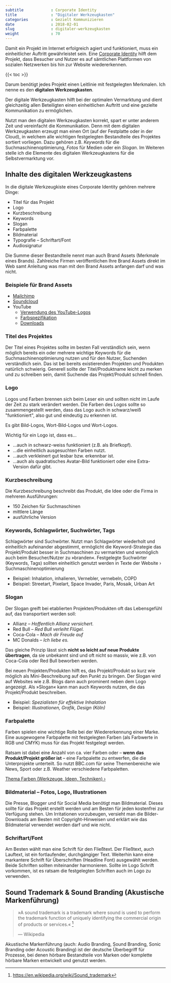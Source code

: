 ```yaml
---
subtitle            : Corporate Identity
title               : "Digitaler Werkzeugkasten"
categories          : Gezielt Kommunizieren
date                : 2018-02-01
slug                : digitaler-werkzeugkasten
weight              : 70
---
```

Damit ein Projekt im Internet erfolgreich agiert und funktioniert, muss
ein einheitlicher Auftritt gewährleistet sein. Eine [Corporate
Identity](https://de.wikipedia.org/wiki/Corporate_Identity) hilft dem
Projekt, dass Besucher und Nutzer es auf sämtlichen Plattformen von
sozialen Netzwerken bis hin zur Website wiedererkennen.
<!--more-->

{{< toc >}}

Darum benötigt jedes Projekt einen Leitlinie mit festgelegten Merkmalen. Ich nenne es den **digitalen Werkzeugkasten**.

Der digitale Werkzeugkasten hilft bei der optimalen Vermarktung und dient gleichzeitig allen Beteiligten einen einheitlichen Auftritt und eine gezielte Kommunikation zu ermöglichen.

Nutzt man den digitalen Werkzeugkasten korrekt, spart er unter anderem Zeit und vereinfacht die Kommunikation. Denn mit dem digitalen Werkzeugkasten erzeugt man einen Ort (auf der Festplatte oder in der Cloud), in welchem alle wichtigen festgelegten Bestandteile des Projektes sortiert vorliegen. Dazu gehören z.B. _Keywords_ für die Suchmaschinenoptimierung, _Fotos_ für Medien oder ein _Slogan_. Im Weiteren stelle ich die Elemente des digitalen Werkzeugkastens für die Selbstvermarktung vor.

## Inhalte des digitalen Werkzeugkastens

In die digitale Werkzeugkiste eines Corporate Identity gehören mehrere
Dinge:

* Titel für das Projekt
* Logo
* Kurzbeschreibung
* Keywords
* Slogan
* Farbpalette
* Bildmaterial
* Typografie – Schriftart/Font
* Audiosignatur

Die Summe dieser Bestandteile nennt man auch Brand Assets (Merkmale
eines Brands). Zahlreiche Firmen veröffentlichen Ihre Brand Assets
direkt im Web samt Anleitung was man mit den Brand Assets anfangen darf
und was nicht.

### Beispiele für Brand Assets

* [Mailchimp](http://mailchimp.com/about/brand-assets/)
* [Soundcloud](https://soundcloud.com/press)
* YouTube
    * [Verwendung des
        YouTube-Logos](http://www.youtube.com/yt/brand/de/using-logo.html)
    * [Farbspezifikation](http://www.youtube.com/yt/brand/de/color.html)
    * [Downloads](http://www.youtube.com/yt/brand/de/downloads.html)

### Titel des Projektes

Der Titel eines Projektes sollte im besten Fall verständlich sein, wenn
möglich bereits ein oder mehrere wichtige Keywords für die
Suchmaschinenoptimierung nutzen und für den Nutzer, Suchenden
verständlich sein. Das ist bei bereits existierenden Projekten und
Produkten natürlich schwierig. Generell sollte der Titel/Produktname
leicht zu merken und zu schreiben sein, damit Suchende das
Projekt/Produkt schnell finden.

### Logo

Logos und Farben brennen sich beim Leser ein und sollten nicht im Laufe
der Zeit zu stark verändert werden. Die Farben des Logos sollte so
zusammengestellt werden, dass das Logo auch in schwarz/weiß
"funktioniert", also gut und eindeutig zu erkennen ist.

Es gibt Bild-Logos, Wort-Bild-Logos und Wort-Logos.

Wichtig für ein Logo ist, dass es…

* …auch in schwarz-weiss funktioniert (z.B. als Briefkopf).
* …die einheitlich ausgesuchten Farben nutzt.
* …auch verkleinert gut lesbar bzw. erkennbar ist.
* …auch als quadratisches Avatar-Bild funktioniert oder eine
    Extra-Version dafür gibt.

### Kurzbeschreibung

Die Kurzbeschreibung beschreibt das Produkt, die Idee oder die Firma in mehreren Ausführungen:

* 150 Zeichen für Suchmaschinen
* mittlere Länge
* ausführliche Version

### Keywords, Schlagwörter, Suchwörter, Tags

Schlagwörter sind Suchwörter. Nutzt man Schlagwörter wiederholt und
einheitlich aufeinander abgestimmt, ermöglicht die Keyword-Strategie das
Projekt/Produkt besser in Suchmaschinen zu vermarkten und womöglich auch
beim Besucher/Nutzer zu »branden«. Festgelegte Suchwörter (Keywords,
Tags) sollten einheitlich genutzt werden in Texte der Website ›
Suchmaschinenoptimierung

* Beispiel: Inhalation, inhalieren, Vernebler, vernebeln, COPD
* Beispiel: Streetart, Pixelart, Space Invader, Paris, Mosaik, Urban
    Art

### Slogan

Der Slogan greift bei etablierten Projekten/Produkten oft das
Lebensgefühl auf, das transportiert werden soll:

* Allianz – _Hoffentlich Allianz versichert._
* Red Bull – _Red Bull verleiht Flügel._
* Coca-Cola – _Mach dir Freude auf_
* MC Donalds – _Ich liebe es._

Das gleiche Prinzip lässt sich **nicht so leicht auf neue Produkte übertragen**, da sie unbekannt sind und oft nicht so massiv, wie z.B. von Coca-Cola oder Red Bull beworben werden.

Bei neuen Projekten/Produkten hilft es, das Projekt/Produkt so kurz wie möglich als Mini-Beschreibung auf den Punkt zu bringen. Der Slogan wird auf Websites wie z.B. Blogs dann auch prominent neben dem Logo angezeigt. Als »Slogan« kann man auch Keywords nutzen, die das Projekt/Produkt beschreiben.

* Beispiel: _Spezialisten für effektive Inhalation_
* Beispiel: _Illustrationen, Grafik, Design (Köln)_

### Farbpalette

Farben spielen eine wichtige Rolle bei der Wiedererkennung einer Marke. Eine ausgewogene Farbpalette mit festgelegten Farben (als Farbwerte in RGB und CMYK) muss für das Projekt festgelegt werden.

Ratsam ist dabei eine Anzahl von ca. vier Farben oder – **wenn das Produkt/Projekt größer ist** – eine Farbpalette zu entwerfen, die die Unterprojekte unterteilt. So nutzt BBC.com für seine Themenbereiche wie News, Sport oder z.B. Weather verschiedene Farbpaletten.

<a href="http://magazin.phlow.de/farben/" class="button">Thema Farben (Werkzeuge, Ideen, Techniken) ›</a>

### Bildmaterial – Fotos, Logo, Illustrationen

Die Presse, Blogger und für Social Media benötigt man Bildmaterial.
Dieses sollte für das Projekt erstellt werden und am Besten für jeden
kostenfrei zur Verfügung stehen. Um Irritationen vorzubeugen, versieht
man die Bilder-Downloads am Besten mit Copyright-Hinweisen und erklärt
wie das Bildmaterial verwendet werden darf und wie nicht.

### Schriftart/Font

Am Besten wählt man eine Schrift für den Fließtext. Der Fließtext, auch
Lauftext, ist ein fortlaufender, durchgängiger Text. Weiterhin kann eine
markantere Schrift für Überschriften (Headline Font) ausgewählt werden.
Beide Schriften sollten miteinander harmonieren. Sollte im Logo Schrift
vorkommen, ist es ratsam die festgelegten Schriften auch im Logo zu
verwenden.

## Sound Trademark & Sound Branding (Akustische Markenführung)

> »A sound trademark is a trademark where sound is used to perform the
> trademark function of uniquely identifying the commercial origin of
> products or services.« [^1]
> 
> —  Wikipedia 

Akustische Markenführung (auch: Audio Branding, Sound Branding, Sonic
Branding oder Acoustic Branding) ist der deutsche Überbegriff für
Prozesse, bei denen hörbare Bestandteile von Marken oder komplette
hörbare Marken entwickelt und genutzt werden.

[^1]:  <https://en.wikipedia.org/wiki/Sound_trademark>
